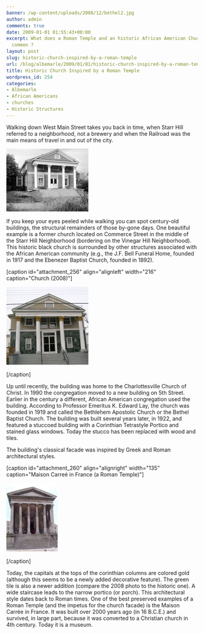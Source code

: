 ```yaml
---
banner: /wp-content/uploads/2008/12/bethel2.jpg
author: admin
comments: true
date: 2009-01-01 01:55:43+00:00
excerpt: What does a Roman Temple and an historic African American Church have in
  common ?
layout: post
slug: historic-church-inspired-by-a-roman-temple
url: /blog/albemarle/2009/01/01/historic-church-inspired-by-a-roman-temple/
title: Historic Church Inspired by a Roman Temple
wordpress_id: 254
categories:
- Albemarle
- African Americans
- churches
- Historic Structures
---
```


Walking down West Main Street takes you back in time, when Starr Hill referred to a neighborhood, not a brewery and when the Railroad was the main means of travel in and out of the city. 

![Church (historic)](/wp-content/uploads/2008/12/bethel2.jpg)

If you keep your eyes peeled while walking you can spot century-old buildings, the structural remainders of those by-gone days. One beautiful example is a former church located on Commerce Street in the middle of the Starr Hill Neighborhood (bordering on the Vinegar Hill Neighborhood). This historic black church is surrounded by other structures associated with the African American community (e.g., the J.F. Bell Funeral Home, founded in 1917 and the Ebenezer Baptist Church, founded in 1892).

[caption id="attachment_256" align="alignleft" width="216" caption="Church (2008)"]

![Church (2008)](/wp-content/uploads/2008/12/bethel1.jpg)

[/caption]

Up until recently, the building was home to the Charlottesville Church of Christ. In 1990 the congregation moved to a new building on 5th Street. Earlier in the century a different, African American congregation used the building. According to Professor Emeritus K. Edward Lay, the church was founded in 1919 and called the Bethlehem Apostolic Church or the Bethel Baptist Church. The building was built several years later, in 1922, and featured a stuccoed building with a Corinthian Tetrastyle Portico and stained glass windows. Today the stucco has been replaced with wood and tiles.

The building's classical facade was inspired by Greek and Roman architectural styles.

[caption id="attachment_260" align="alignright" width="135" caption="Maison Carreé in France (a Roman Temple)"]

![Maison Carreé in France (a Roman Temple)](/wp-content/uploads/2008/12/bethel_maisoncarree1.jpg)

[/caption]

Today, the capitals at the tops of the corinthian columns are colored gold (although this seems to be a newly added decorative feature). The green tile is also a newer addition (compare the 2008 photo to the historic one). A wide staircase leads to the narrow portico (or porch). This architectural style dates back to Roman times. One of the best preserved examples of a Roman Temple (and the impetus for the church facade) is the Maison Carrée in France. It was built over 2000 years ago (in 16 B.C.E.) and survived, in large part, because it was converted to a Christian church in 4th century. Today it is a museum.
